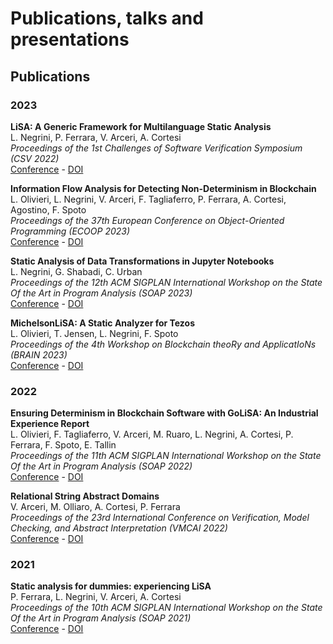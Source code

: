 # Publications, talks and presentations

## Publications

### 2023

**LiSA: A Generic Framework for Multilanguage Static Analysis**<br/>
L. Negrini, P. Ferrara, V. Arceri, A. Cortesi <br/>
*Proceedings of the 1st Challenges of Software Verification Symposium (CSV 2022)*<br/>
[Conference](https://ssv.dais.unive.it/events/challenges-of-software-verification-workshop/) - [DOI](https://doi.org/10.1007/978-981-19-9601-6_2)

**Information Flow Analysis for Detecting Non-Determinism in Blockchain**<br/>
L. Olivieri, L. Negrini, V. Arceri, F. Tagliaferro, P. Ferrara, A. Cortesi, Agostino, F. Spoto<br/>
*Proceedings of the 37th European Conference on Object-Oriented Programming (ECOOP 2023)*<br/>
[Conference](https://2023.ecoop.org/details/ecoop-2023-papers/9/Information-Flow-Analysis-for-Detecting-Non-Determinism-in-Blockchain) - [DOI](https://doi.org/10.4230/LIPIcs.ECOOP.2023.23)

**Static Analysis of Data Transformations in Jupyter Notebooks**<br/>
L. Negrini, G. Shabadi, C. Urban<br/>
*Proceedings of the 12th ACM SIGPLAN International Workshop on the State Of the Art in Program Analysis (SOAP 2023)*<br/>
[Conference](https://pldi23.sigplan.org/details/SOAP-2023-papers/1/Static-Analysis-of-Data-Transformations-in-Jupyter-Notebooks-Virtual-) - [DOI](https://doi.org/10.1145/3589250.3596145)

**MichelsonLiSA: A Static Analyzer for Tezos**<br/>
L. Olivieri, T. Jensen, L. Negrini, F. Spoto<br/>
*Proceedings of the 4th Workshop on Blockchain theoRy and ApplicatIoNs (BRAIN 2023)*<br/>
[Conference](https://sites.google.com/view/brain-2023/workshop-program) - [DOI](https://doi.org/10.1109/PerComWorkshops56833.2023.10150247)

### 2022

**Ensuring Determinism in Blockchain Software with GoLiSA: An Industrial Experience Report**<br/>
L. Olivieri, F. Tagliaferro, V. Arceri, M. Ruaro, L. Negrini, A. Cortesi, P. Ferrara, F. Spoto, E. Tallin<br/>
*Proceedings of the 11th ACM SIGPLAN International Workshop on the State Of the Art in Program Analysis (SOAP 2022)*<br/>
[Conference](https://pldi22.sigplan.org/details/SOAP-2022-papers/4/Ensuring-Determinism-in-Blockchain-Software-with-GoLiSA-An-Industrial-Experience-Rep) - [DOI](https://doi.org/10.1145/3520313.3534658)

**Relational String Abstract Domains**<br/>
V. Arceri, M. Olliaro, A. Cortesi, P. Ferrara<br/>
*Proceedings of the 23rd International Conference on Verification, Model Checking, and Abstract Interpretation (VMCAI 2022)*<br/>
[Conference](https://popl22.sigplan.org/details/VMCAI-2022-papers/14/Relational-String-Abstract-Domains) - [DOI](https://doi.org/10.1007/978-3-030-94583-1_2)

### 2021

**Static analysis for dummies: experiencing LiSA**<br/>
P. Ferrara, L. Negrini, V. Arceri, A. Cortesi<br/>
*Proceedings of the 10th ACM SIGPLAN International Workshop on the State Of the Art in Program Analysis (SOAP 2021)*<br/>
[Conference](https://pldi21.sigplan.org/details/SOAP-2021-papers/6/Static-Analysis-for-Dummies-Experiencing-LiSA) - [DOI](https://doi.org/10.1145/3460946.3464316)
